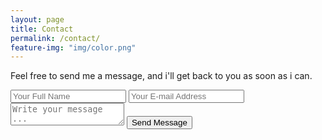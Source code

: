 ```yaml
---
layout: page
title: Contact
permalink: /contact/
feature-img: "img/color.png"
---
```


Feel free to send me a message, and i'll get back to you as soon as i can.

<!-- #1 -->
<form action="https://getsimpleform.com/messages?form_api_token=f98d3a7e039fdd54bde8107b836ab72c" method="post">
  <!-- the redirect_to is optional, the form will redirect to the referrer on submission -->
  <!-- #2 -->
  <input type='hidden' name='redirect_to' value='http://vBentzen.github.io/thank-you/' />
  <input type='text' name='name' placeholder='Your Full Name' />
  <input type='email' name='email' placeholder='Your E-mail Address' />
  <textarea name='message' placeholder='Write your message ...'></textarea>
  <input type='submit' value='Send Message' />
</form>
